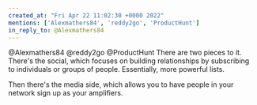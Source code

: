 ```yaml
---
created_at: "Fri Apr 22 11:02:30 +0000 2022"
mentions: ['Alexmathers84', 'reddy2go', 'ProductHunt']
in_reply_to: @Alexmathers84
---
```


@Alexmathers84 @reddy2go @ProductHunt There are two pieces to it. There's the social, which focuses on building relationships by subscribing to individuals or groups of people. Essentially, more powerful lists.

Then there's the media side, which allows you to have people in your network sign up as your amplifiers.